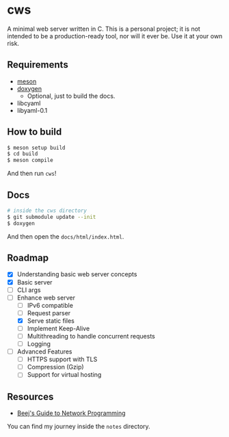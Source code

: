 # cws

A minimal web server written in C. This is a personal project; it is not intended to be a production-ready tool, nor
will it ever be. Use it at your own risk.

## Requirements

- [meson](https://mesonbuild.com/index.html)
- [doxygen](https://www.doxygen.nl/)
    - Optional, just to build the docs.
- libcyaml
- libyaml-0.1

## How to build

```bash
$ meson setup build
$ cd build
$ meson compile
```

And then run `cws`!

## Docs

```bash
# inside the cws directory
$ git submodule update --init
$ doxygen
```

And then open the `docs/html/index.html`.

## Roadmap

- [x] Understanding basic web server concepts
- [x] Basic server
- [ ] CLI args
- [ ] Enhance web server
    - [ ] IPv6 compatible
    - [ ] Request parser
    - [x] Serve static files
    - [ ] Implement Keep-Alive
    - [ ] Multithreading to handle concurrent requests
    - [ ] Logging
- [ ] Advanced Features
    - [ ] HTTPS support with TLS
    - [ ] Compression (Gzip)
    - [ ] Support for virtual hosting

## Resources

- [Beej's Guide to Network Programming](https://beej.us/guide/bgnet/)

You can find my journey inside the `notes` directory.
